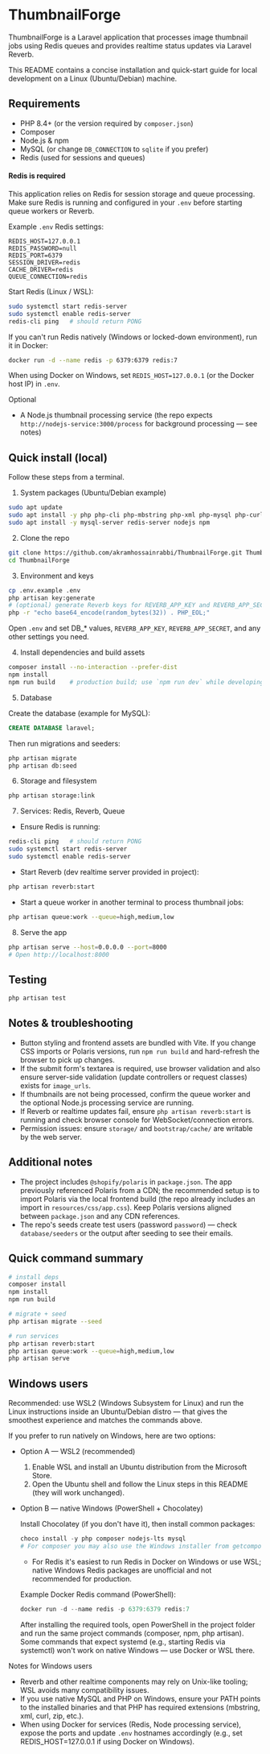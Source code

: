 # ThumbnailForge

ThumbnailForge is a Laravel application that processes image thumbnail jobs using Redis queues and provides realtime status updates via Laravel Reverb.

This README contains a concise installation and quick-start guide for local development on a Linux (Ubuntu/Debian) machine.

## Requirements

- PHP 8.4+ (or the version required by `composer.json`)
- Composer
- Node.js & npm
- MySQL (or change `DB_CONNECTION` to `sqlite` if you prefer)
- Redis (used for sessions and queues)

#### Redis is required

This application relies on Redis for session storage and queue processing. Make sure Redis is running and configured in your `.env` before starting queue workers or Reverb.

Example `.env` Redis settings:

```
REDIS_HOST=127.0.0.1
REDIS_PASSWORD=null
REDIS_PORT=6379
SESSION_DRIVER=redis
CACHE_DRIVER=redis
QUEUE_CONNECTION=redis
```

Start Redis (Linux / WSL):

```bash
sudo systemctl start redis-server
sudo systemctl enable redis-server
redis-cli ping   # should return PONG
```

If you can't run Redis natively (Windows or locked-down environment), run it in Docker:

```bash
docker run -d --name redis -p 6379:6379 redis:7
```

When using Docker on Windows, set `REDIS_HOST=127.0.0.1` (or the Docker host IP) in `.env`.

Optional
- A Node.js thumbnail processing service (the repo expects `http://nodejs-service:3000/process` for background processing — see notes)

## Quick install (local)

Follow these steps from a terminal.

1) System packages (Ubuntu/Debian example)

```bash
sudo apt update
sudo apt install -y php php-cli php-mbstring php-xml php-mysql php-curl php-zip unzip
sudo apt install -y mysql-server redis-server nodejs npm
```

2) Clone the repo

```bash
git clone https://github.com/akramhossainrabbi/ThumbnailForge.git ThumbnailForge
cd ThumbnailForge
```

3) Environment and keys

```bash
cp .env.example .env
php artisan key:generate
# (optional) generate Reverb keys for REVERB_APP_KEY and REVERB_APP_SECRET
php -r "echo base64_encode(random_bytes(32)) . PHP_EOL;"
```

Open `.env` and set DB_* values, `REVERB_APP_KEY`, `REVERB_APP_SECRET`, and any other settings you need.

4) Install dependencies and build assets

```bash
composer install --no-interaction --prefer-dist
npm install
npm run build    # production build; use `npm run dev` while developing
```

5) Database

Create the database (example for MySQL):

```sql
CREATE DATABASE laravel;
```

Then run migrations and seeders:

```bash
php artisan migrate
php artisan db:seed
```

6) Storage and filesystem

```bash
php artisan storage:link
```

7) Services: Redis, Reverb, Queue

- Ensure Redis is running:

```bash
redis-cli ping   # should return PONG
sudo systemctl start redis-server
sudo systemctl enable redis-server
```

- Start Reverb (dev realtime server provided in project):

```bash
php artisan reverb:start
```

- Start a queue worker in another terminal to process thumbnail jobs:

```bash
php artisan queue:work --queue=high,medium,low
```

8) Serve the app

```bash
php artisan serve --host=0.0.0.0 --port=8000
# Open http://localhost:8000
```

## Testing

```bash
php artisan test
```

## Notes & troubleshooting

- Button styling and frontend assets are bundled with Vite. If you change CSS imports or Polaris versions, run `npm run build` and hard-refresh the browser to pick up changes.
- If the submit form's textarea is required, use browser validation and also ensure server-side validation (update controllers or request classes) exists for `image_urls`.
- If thumbnails are not being processed, confirm the queue worker and the optional Node.js processing service are running.
- If Reverb or realtime updates fail, ensure `php artisan reverb:start` is running and check browser console for WebSocket/connection errors.
- Permission issues: ensure `storage/` and `bootstrap/cache/` are writable by the web server.

## Additional notes

- The project includes `@shopify/polaris` in `package.json`. The app previously referenced Polaris from a CDN; the recommended setup is to import Polaris via the local frontend build (the repo already includes an import in `resources/css/app.css`). Keep Polaris versions aligned between `package.json` and any CDN references.
- The repo's seeds create test users (password `password`) — check `database/seeders` or the output after seeding to see their emails.

## Quick command summary

```bash
# install deps
composer install
npm install
npm run build

# migrate + seed
php artisan migrate --seed

# run services
php artisan reverb:start
php artisan queue:work --queue=high,medium,low
php artisan serve
```

## Windows users

Recommended: use WSL2 (Windows Subsystem for Linux) and run the Linux instructions inside an Ubuntu/Debian distro — that gives the smoothest experience and matches the commands above.

If you prefer to run natively on Windows, here are two options:

- Option A — WSL2 (recommended)

	1. Enable WSL and install an Ubuntu distribution from the Microsoft Store.
	2. Open the Ubuntu shell and follow the Linux steps in this README (they will work unchanged).

- Option B — native Windows (PowerShell + Chocolatey)

	Install Chocolatey (if you don't have it), then install common packages:

	```powershell
	choco install -y php composer nodejs-lts mysql
	# For composer you may also use the Windows installer from getcomposer.org
	```

	- For Redis it's easiest to run Redis in Docker on Windows or use WSL; native Windows Redis packages are unofficial and not recommended for production.

	Example Docker Redis command (PowerShell):

	```powershell
	docker run -d --name redis -p 6379:6379 redis:7
	```

	After installing the required tools, open PowerShell in the project folder and run the same project commands (composer, npm, php artisan). Some commands that expect systemd (e.g., starting Redis via systemctl) won't work on native Windows — use Docker or WSL there.

Notes for Windows users
- Reverb and other realtime components may rely on Unix-like tooling; WSL avoids many compatibility issues.
- If you use native MySQL and PHP on Windows, ensure your PATH points to the installed binaries and that PHP has required extensions (mbstring, xml, curl, zip, etc.).
- When using Docker for services (Redis, Node processing service), expose the ports and update `.env` hostnames accordingly (e.g., set REDIS_HOST=127.0.0.1 if using Docker on Windows).

